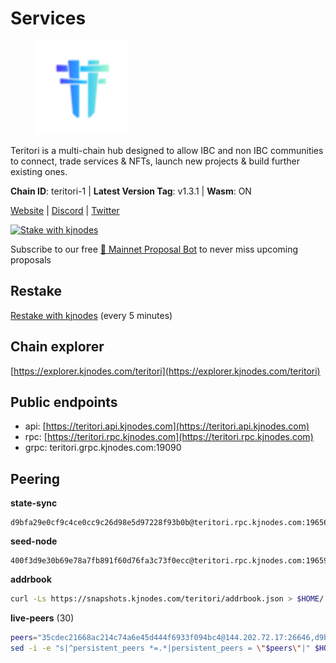 # Services

<figure><img src="https://raw.githubusercontent.com/kj89/cosmos-images/main/logos/teritori.png" width="150" alt=""><figcaption></figcaption></figure>

Teritori is a multi-chain hub designed to allow IBC and non IBC communities  to connect, trade services & NFTs, launch new projects & build further existing ones.

**Chain ID**: teritori-1 | **Latest Version Tag**: v1.3.1 | **Wasm**: ON

[Website](https://teritori.com) | [Discord](https://discord.gg/teritori) | [Twitter](https://twitter.com/TeritoriNetwork)

[![Stake with kjnodes](https://i.ibb.co/cr44Q8j/button-stake-with-kjnodes.png)](https://restake.app/teritori/torivaloper184ln03hkpt75uhrrr26f66kvcqvf4yn4nc2xjm)

Subscribe to our free [🤖 Mainnet Proposal Bot](https://t.me/kjnodes_proposal_bot) to never miss upcoming proposals

## Restake

[Restake with kjnodes](https://restake.app/teritori/torivaloper184ln03hkpt75uhrrr26f66kvcqvf4yn4nc2xjm) (every 5 minutes)
## Chain explorer
[https://explorer.kjnodes.com/teritori](https://explorer.kjnodes.com/teritori)

## Public endpoints

* api: [https://teritori.api.kjnodes.com](https://teritori.api.kjnodes.com)
* rpc: [https://teritori.rpc.kjnodes.com](https://teritori.rpc.kjnodes.com)
* grpc: teritori.grpc.kjnodes.com:19090

## Peering

**state-sync**

```text
d9bfa29e0cf9c4ce0cc9c26d98e5d97228f93b0b@teritori.rpc.kjnodes.com:19656
```

**seed-node**

```text
400f3d9e30b69e78a7fb891f60d76fa3c73f0ecc@teritori.rpc.kjnodes.com:19659
```

**addrbook**
```bash
curl -Ls https://snapshots.kjnodes.com/teritori/addrbook.json > $HOME/.teritorid/config/addrbook.json
```

**live-peers** (30)
```bash
peers="35cdec21668ac214c74a6e45d444f6933f094bc4@144.202.72.17:26646,d9bfa29e0cf9c4ce0cc9c26d98e5d97228f93b0b@65.109.88.38:19656,e726816f42831689eab9378d5d577f1d06d25716@176.9.188.21:26656,0e189bbc6db606a14950a0e59641b798a255c3c8@65.109.37.154:3000,60d992aae7c708c097d41829bb3968bce16379e2@51.81.107.95:10756,11f78b7959eb7454ed6ec2bd77a3f45491463fc8@162.19.89.8:10756,8480ce1f929a9410567d315a5b3fc2709c2807a7@93.115.25.106:51656,15e7d5ef19a373da5ca7aebbe3b57203f21e0a07@198.244.179.127:26656,ebc272824924ea1a27ea3183dd0b9ba713494f83@95.214.52.139:27166,63c28f10976800fd783930067d3d3a4eef358b28@173.215.85.171:20070,d40face481bc00a617d9a29c39be412a776e28c2@116.202.36.240:10656,41caa4106f68977e3a5123e56f57934a2d34a1c1@185.16.38.210:27166,c670830fdf60374f008fa4a4eb851deddcdaef5b@65.109.88.107:46656,e1b058e5cfa2b836ddaa496b10911da62dcf182e@138.201.8.248:26656,0b27217386756577e1eadf00c4169dc8f041e522@51.210.7.219:26656,89757803f40da51678451735445ad40d5b15e059@134.65.192.221:26656,35de81a10ed992e427e6eb1d0d9ec3622d0f37fe@193.70.47.90:15956,2b4f46e601fb4ede2a0c98976337e3afdaa50dac@65.108.238.102:15956,8e9624292123624e4eddc3f43189f08a0424127e@65.108.131.62:26656,e8cafb5a121c9fe322e554f5a7f489b2d25abd4c@51.159.153.113:26656,6085c32b26fb1baa4b16b426f5d56f2fff81cfc7@135.181.165.246:26656,17308ce7e097819743a01c0d30fedaa27e9f16a4@141.95.65.73:15956,b212d5740b2e11e54f56b072dc13b6134650cfb5@134.65.192.81:26656,3594b73f909a9c4b87cfe6a361ef8b2b51124dd5@65.109.69.59:15956,4b04b3d164dc6dd5bb555a7a106a8d314f30516f@65.21.136.170:53656,412afea7f33f6f91c85f8d149eff81acb6624bb3@195.201.63.87:42656,409c8a2b94d3835419127521347355ae47f07dd3@5.181.190.157:27656,5fb621ecd0f48889939c663a2d0796403d5a2552@65.109.104.118:61156,ca0d6b49b304c5f1c629809795f50440d5710b40@159.89.40.188:26656,46b7ae20e3cc4264076a91c3601f3894a021a80d@65.108.6.45:36656"
sed -i -e "s|^persistent_peers *=.*|persistent_peers = \"$peers\"|" $HOME/.teritorid/config/config.toml
```
